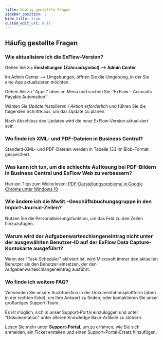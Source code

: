 ```yaml
---
title: Häufig gestellte Fragen
sidebar_position: 3
hide_title: true
custom_edit_url: null
---
```


## Häufig gestellte Fragen

### Wie aktualisiere ich die ExFlow-Version?
Gehen Sie zu: **Einstellungen (Zahnradsymbol) --> Admin Center**

Im Admin Center --> Umgebungen, öffnen Sie die Umgebung, in der Sie eine App aktualisieren möchten.

Gehen Sie zu ''Apps'' oben im Menü und suchen Sie ''ExFlow – Accounts Payable Automation''. 

Wählen Sie *Update installieren / Aktion erforderlich* und führen Sie die folgenden Schritte aus, um das Update zu planen. 

Nach Abschluss des Updates wird die neue ExFlow-Version aktualisiert sein.


### Wo finde ich XML- und PDF-Dateien in Business Central?
Standard-XML- und PDF-Dateien werden in Tabelle 133 im Blob-Format gespeichert.

### Was kann ich tun, um die schlechte Auflösung bei PDF-Bildern in Business Central und ExFlow Web zu verbessern?
Hier ein Tipp zum Weiterlesen: [PDF-Darstellungsprobleme in Google Chrome unter Windows 10](https://support.papersapp.com/support/solutions/articles/30000046026-pdf-rendering-issues-in-google-chrome-on-windows-10)

### Wie ändere ich die MwSt.-Geschäftsbuchungsgruppe in den Import-Journal-Zeilen?
Nutzen Sie die Personalisierungsfunktion, um das Feld zu den Zeilen hinzuzufügen.

### Warum wird der Aufgabenwarteschlangeneintrag nicht unter der ausgewählten Benutzer-ID auf der ExFlow Data Capture-Kontokarte ausgeführt?
Wenn der "Task-Scheduler" aktiviert ist, wird Microsoft immer den aktuellen Benutzer als den Benutzer einsetzen, der den Aufgabenwarteschlangeneintrag ausführt.

### Wo finde ich weitere FAQ?
Verwenden Sie unsere Suchfunktion in der Dokumentationsplattform (oben in der rechten Ecke), um Ihre Antwort zu finden, oder kontaktieren Sie unser großartiges Support-Team.

Es ist möglich, sich in unser Support-Portal einzuloggen und unter "Dokumentation" unter älteren Knowledge Base-Artikeln zu stöbern.

Lesen Sie mehr unter [**Support-Portal**](https://docs.signupsoftware.com/business-central/docs/user-manual/help-and-support/support-portal), um zu erfahren, wie Sie sich anmelden, ein Ticket erstellen und einen Support-Portal-Ersatz hinzufügen.